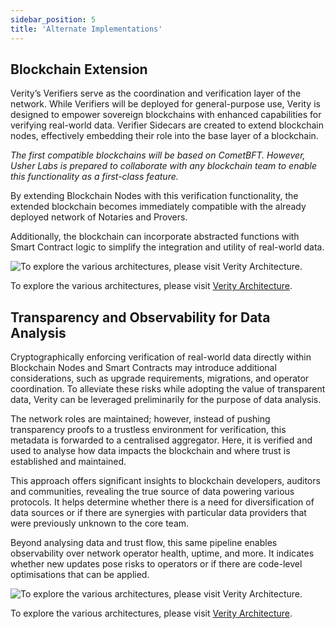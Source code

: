 ```yaml
---
sidebar_position: 5
title: 'Alternate Implementations'
---
```


## Blockchain Extension

Verity’s Verifiers serve as the coordination and verification layer of the network. While Verifiers will be deployed for general-purpose use, Verity is designed to empower sovereign blockchains with enhanced capabilities for verifying real-world data. Verifier Sidecars are created to extend blockchain nodes, effectively embedding their role into the base layer of a blockchain.

_The first compatible blockchains will be based on CometBFT. However, Usher Labs is prepared to collaborate with any blockchain team to enable this functionality as a first-class feature._

By extending Blockchain Nodes with this verification functionality, the extended blockchain becomes immediately compatible with the already deployed network of Notaries and Provers.

Additionally, the blockchain can incorporate abstracted functions with Smart Contract logic to simplify the integration and utility of real-world data.

![To explore the various architectures, please visit [Verity Architecture](https://miro.com/app/board/uXjVK4FD_7I=/?share_link_id=532402514253).](https://prod-files-secure.s3.us-west-2.amazonaws.com/1ba339e1-ec4d-4c25-b0be-b85f0cde7ac2/e78713a8-edfc-4ac6-b16b-577a1c131553/Verity_Architecture_for_Sovereign_Blockchains.jpeg)

To explore the various architectures, please visit [Verity Architecture](https://miro.com/app/board/uXjVK4FD_7I=/?share_link_id=532402514253).

## Transparency and Observability for Data Analysis

Cryptographically enforcing verification of real-world data directly within Blockchain Nodes and Smart Contracts may introduce additional considerations, such as upgrade requirements, migrations, and operator coordination. To alleviate these risks while adopting the value of transparent data, Verity can be leveraged preliminarily for the purpose of data analysis.

The network roles are maintained; however, instead of pushing transparency proofs to a trustless environment for verification, this metadata is forwarded to a centralised aggregator. Here, it is verified and used to analyse how data impacts the blockchain and where trust is established and maintained.

This approach offers significant insights to blockchain developers, auditors and communities, revealing the true source of data powering various protocols. It helps determine whether there is a need for diversification of data sources or if there are synergies with particular data providers that were previously unknown to the core team.

Beyond analysing data and trust flow, this same pipeline enables observability over network operator health, uptime, and more. It indicates whether new updates pose risks to operators or if there are code-level optimisations that can be applied.

![To explore the various architectures, please visit [Verity Architecture](https://miro.com/app/board/uXjVK4FD_7I=/?share_link_id=532402514253).](https://prod-files-secure.s3.us-west-2.amazonaws.com/1ba339e1-ec4d-4c25-b0be-b85f0cde7ac2/f469bb28-5d5e-4184-ae66-e199a1f99bcd/Verity_Architecture_for_Analysis.jpeg)

To explore the various architectures, please visit [Verity Architecture](https://miro.com/app/board/uXjVK4FD_7I=/?share_link_id=532402514253).
